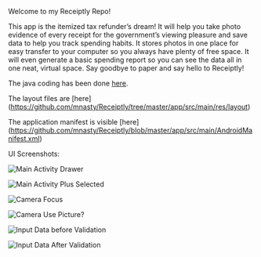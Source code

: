 Welcome to my Receiptly Repo!

This app is the itemized tax refunder’s dream! It will help you take photo evidence of every receipt for the government’s viewing pleasure and save data to help you track spending habits. It stores photos in one place for easy transfer to your computer so you always have plenty of free space. It will even generate a basic spending report so you can see the data all in one neat, virtual space. Say goodbye to paper and say hello to Receiptly!  

The java coding has been done [here](https://github.com/mnasty/Receiptly/tree/master/app/src/main/java/com/nasty/receiptly).

The layout files are [here] (https://github.com/mnasty/Receiptly/tree/master/app/src/main/res/layout) 

The application manifest is visible [here] (https://github.com/mnasty/Receiptly/blob/master/app/src/main/AndroidManifest.xml)

UI Screenshots:

![Main Activity Drawer](https://cloud.githubusercontent.com/assets/20830151/22911942/4287536c-f228-11e6-8c69-a612a81639b9.png)

![Main Activity Plus Selected](https://cloud.githubusercontent.com/assets/20830151/22912120/06970f5e-f229-11e6-8c12-6c324984c8b8.png)

![Camera Focus](https://cloud.githubusercontent.com/assets/20830151/22911946/429e2768-f228-11e6-8301-28842747e254.png)

![Camera Use Picture?](https://cloud.githubusercontent.com/assets/20830151/22911945/429da874-f228-11e6-9d74-a5ad7182243c.png)

![Input Data before Validation](https://cloud.githubusercontent.com/assets/20830151/22911947/429e56ac-f228-11e6-883b-cbcafb767baa.png)

![Input Data After Validation](https://cloud.githubusercontent.com/assets/20830151/22911943/429ca212-f228-11e6-9734-b1887233eea3.png)
